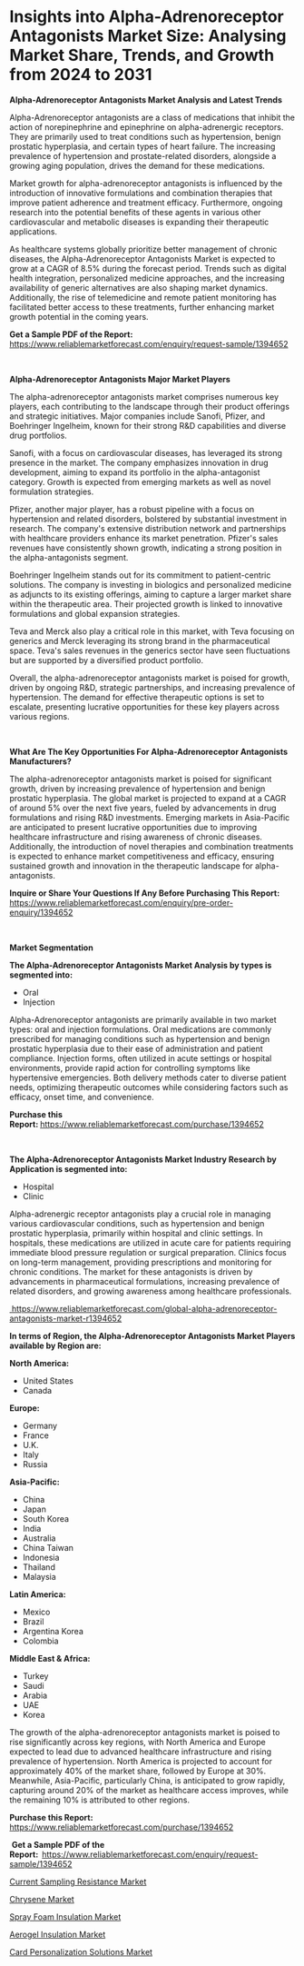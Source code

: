 <p><h1>Insights into Alpha-Adrenoreceptor Antagonists Market Size: Analysing Market Share, Trends, and Growth from 2024 to 2031</h1></p><p><strong>Alpha-Adrenoreceptor Antagonists Market Analysis and Latest Trends</strong></p>
<p><p>Alpha-Adrenoreceptor antagonists are a class of medications that inhibit the action of norepinephrine and epinephrine on alpha-adrenergic receptors. They are primarily used to treat conditions such as hypertension, benign prostatic hyperplasia, and certain types of heart failure. The increasing prevalence of hypertension and prostate-related disorders, alongside a growing aging population, drives the demand for these medications. </p><p>Market growth for alpha-adrenoreceptor antagonists is influenced by the introduction of innovative formulations and combination therapies that improve patient adherence and treatment efficacy. Furthermore, ongoing research into the potential benefits of these agents in various other cardiovascular and metabolic diseases is expanding their therapeutic applications. </p><p>As healthcare systems globally prioritize better management of chronic diseases, the Alpha-Adrenoreceptor Antagonists Market is expected to grow at a CAGR of 8.5% during the forecast period. Trends such as digital health integration, personalized medicine approaches, and the increasing availability of generic alternatives are also shaping market dynamics. Additionally, the rise of telemedicine and remote patient monitoring has facilitated better access to these treatments, further enhancing market growth potential in the coming years.</p></p>
<p><strong>Get a Sample PDF of the Report:&nbsp;</strong> <a href="https://www.reliablemarketforecast.com/enquiry/request-sample/1394652?utm_campaign=1890&utm_medium=2&utm_source=Github&utm_content=ia&utm_term=26122024&utm_id=alpha-adrenoreceptor-antagonists">https://www.reliablemarketforecast.com/enquiry/request-sample/1394652</a></p>
<p>&nbsp;</p>
<p><strong>Alpha-Adrenoreceptor Antagonists Major Market Players</strong></p>
<p><p>The alpha-adrenoreceptor antagonists market comprises numerous key players, each contributing to the landscape through their product offerings and strategic initiatives. Major companies include Sanofi, Pfizer, and Boehringer Ingelheim, known for their strong R&D capabilities and diverse drug portfolios.</p><p>Sanofi, with a focus on cardiovascular diseases, has leveraged its strong presence in the market. The company emphasizes innovation in drug development, aiming to expand its portfolio in the alpha-antagonist category. Growth is expected from emerging markets as well as novel formulation strategies.</p><p>Pfizer, another major player, has a robust pipeline with a focus on hypertension and related disorders, bolstered by substantial investment in research. The company's extensive distribution network and partnerships with healthcare providers enhance its market penetration. Pfizer's sales revenues have consistently shown growth, indicating a strong position in the alpha-antagonists segment.</p><p>Boehringer Ingelheim stands out for its commitment to patient-centric solutions. The company is investing in biologics and personalized medicine as adjuncts to its existing offerings, aiming to capture a larger market share within the therapeutic area. Their projected growth is linked to innovative formulations and global expansion strategies.</p><p>Teva and Merck also play a critical role in this market, with Teva focusing on generics and Merck leveraging its strong brand in the pharmaceutical space. Teva's sales revenues in the generics sector have seen fluctuations but are supported by a diversified product portfolio.</p><p>Overall, the alpha-adrenoreceptor antagonists market is poised for growth, driven by ongoing R&D, strategic partnerships, and increasing prevalence of hypertension. The demand for effective therapeutic options is set to escalate, presenting lucrative opportunities for these key players across various regions.</p></p>
<p>&nbsp;</p>
<p><strong>What Are The Key Opportunities For Alpha-Adrenoreceptor Antagonists Manufacturers?</strong></p>
<p><p>The alpha-adrenoreceptor antagonists market is poised for significant growth, driven by increasing prevalence of hypertension and benign prostatic hyperplasia. The global market is projected to expand at a CAGR of around 5% over the next five years, fueled by advancements in drug formulations and rising R&D investments. Emerging markets in Asia-Pacific are anticipated to present lucrative opportunities due to improving healthcare infrastructure and rising awareness of chronic diseases. Additionally, the introduction of novel therapies and combination treatments is expected to enhance market competitiveness and efficacy, ensuring sustained growth and innovation in the therapeutic landscape for alpha-antagonists.</p></p>
<p><strong>Inquire or Share Your Questions If Any Before Purchasing This Report:</strong> <a href="https://www.reliablemarketforecast.com/enquiry/pre-order-enquiry/1394652?utm_campaign=1890&utm_medium=2&utm_source=Github&utm_content=ia&utm_term=26122024&utm_id=alpha-adrenoreceptor-antagonists">https://www.reliablemarketforecast.com/enquiry/pre-order-enquiry/1394652</a></p>
<p>&nbsp;</p>
<p><strong>Market Segmentation</strong></p>
<p><strong>The Alpha-Adrenoreceptor Antagonists Market Analysis by types is segmented into:</strong></p>
<p><ul><li>Oral</li><li>Injection</li></ul></p>
<p><p>Alpha-Adrenoreceptor antagonists are primarily available in two market types: oral and injection formulations. Oral medications are commonly prescribed for managing conditions such as hypertension and benign prostatic hyperplasia due to their ease of administration and patient compliance. Injection forms, often utilized in acute settings or hospital environments, provide rapid action for controlling symptoms like hypertensive emergencies. Both delivery methods cater to diverse patient needs, optimizing therapeutic outcomes while considering factors such as efficacy, onset time, and convenience.</p></p>
<p><strong>Purchase this Report:&nbsp;</strong><a href="https://www.reliablemarketforecast.com/purchase/1394652?utm_campaign=1890&utm_medium=2&utm_source=Github&utm_content=ia&utm_term=26122024&utm_id=alpha-adrenoreceptor-antagonists">https://www.reliablemarketforecast.com/purchase/1394652</a></p>
<p>&nbsp;</p>
<p><strong>The Alpha-Adrenoreceptor Antagonists Market Industry Research by Application is segmented into:</strong></p>
<p><ul><li>Hospital</li><li>Clinic</li></ul></p>
<p><p>Alpha-adrenergic receptor antagonists play a crucial role in managing various cardiovascular conditions, such as hypertension and benign prostatic hyperplasia, primarily within hospital and clinic settings. In hospitals, these medications are utilized in acute care for patients requiring immediate blood pressure regulation or surgical preparation. Clinics focus on long-term management, providing prescriptions and monitoring for chronic conditions. The market for these antagonists is driven by advancements in pharmaceutical formulations, increasing prevalence of related disorders, and growing awareness among healthcare professionals.</p></p>
<p><a href="https://www.reliablemarketforecast.com/global-alpha-adrenoreceptor-antagonists-market-r1394652?utm_campaign=1890&utm_medium=2&utm_source=Github&utm_content=ia&utm_term=26122024&utm_id=alpha-adrenoreceptor-antagonists">&nbsp;https://www.reliablemarketforecast.com/global-alpha-adrenoreceptor-antagonists-market-r1394652</a></p>
<p><strong>In terms of Region, the Alpha-Adrenoreceptor Antagonists Market Players available by Region are:</strong></p>
<p>
    <p> <strong> North America: </strong>
        <ul>
            <li>United States</li>
            <li>Canada</li>
        </ul>
        </p> 
    <p> <strong> Europe: </strong>
        <ul>
            <li>Germany</li>
            <li>France</li>
            <li>U.K.</li>
            <li>Italy</li>
            <li>Russia</li>
        </ul>
        </p> 
    <p> <strong> Asia-Pacific: </strong>
        <ul>
            <li>China</li>
            <li>Japan</li>
            <li>South Korea</li>
            <li>India</li>
            <li>Australia</li>
            <li>China Taiwan</li>
            <li>Indonesia</li>
            <li>Thailand</li>
            <li>Malaysia</li>
        </ul>
        </p> 
    <p> <strong> Latin America: </strong>
        <ul>
            <li>Mexico</li>
            <li>Brazil</li>
            <li>Argentina Korea</li>
            <li>Colombia</li>
        </ul>
        </p> 
    <p> <strong> Middle East & Africa: </strong>
        <ul>
            <li>Turkey</li>
            <li>Saudi</li>
            <li>Arabia</li>
            <li>UAE</li>
            <li>Korea</li>
        </ul>
    </p>
    </p>
<p><p>The growth of the alpha-adrenoreceptor antagonists market is poised to rise significantly across key regions, with North America and Europe expected to lead due to advanced healthcare infrastructure and rising prevalence of hypertension. North America is projected to account for approximately 40% of the market share, followed by Europe at 30%. Meanwhile, Asia-Pacific, particularly China, is anticipated to grow rapidly, capturing around 20% of the market as healthcare access improves, while the remaining 10% is attributed to other regions.</p></p>
<p><strong>Purchase this Report: </strong><a href="https://www.reliablemarketforecast.com/purchase/1394652?utm_campaign=1890&utm_medium=2&utm_source=Github&utm_content=ia&utm_term=26122024&utm_id=alpha-adrenoreceptor-antagonists">https://www.reliablemarketforecast.com/purchase/1394652</a></p>
<p>&nbsp;<strong>Get a Sample PDF of the Report:&nbsp;&nbsp;</strong><a href="https://www.reliablemarketforecast.com/enquiry/request-sample/1394652?utm_campaign=1890&utm_medium=2&utm_source=Github&utm_content=ia&utm_term=26122024&utm_id=alpha-adrenoreceptor-antagonists">https://www.reliablemarketforecast.com/enquiry/request-sample/1394652</a></p>
<p><strong></strong></p>
<p><p><a href="https://github.com/lylyparadise/Market-Research-Report-List-5/blob/main/current-sampling-resistance-market.md?utm_campaign=1890&utm_medium=2&utm_source=Github&utm_content=ia&utm_term=26122024&utm_id=alpha-adrenoreceptor-antagonists">Current Sampling Resistance Market</a></p><p><a href="https://www.linkedin.com/pulse/data-global-chrysene-markets-share-size-growth-opportunity-sk5qf?utm_campaign=1890&utm_medium=2&utm_source=Github&utm_content=ia&utm_term=26122024&utm_id=alpha-adrenoreceptor-antagonists">Chrysene Market</a></p><p><a href="https://www.linkedin.com/pulse/market-trends-growth-spray-foam-insulation-industry-143-9xpvf?utm_campaign=1890&utm_medium=2&utm_source=Github&utm_content=ia&utm_term=26122024&utm_id=alpha-adrenoreceptor-antagonists">Spray Foam Insulation Market</a></p><p><a href="https://www.linkedin.com/pulse/a-mkt-nova-vc8zf?utm_campaign=1890&utm_medium=2&utm_source=Github&utm_content=ia&utm_term=26122024&utm_id=alpha-adrenoreceptor-antagonists">Aerogel Insulation Market</a></p><p><a href="https://www.linkedin.com/pulse/card-personalization-solutions-market-global-regional-analysis-mvzxf?utm_campaign=1890&utm_medium=2&utm_source=Github&utm_content=ia&utm_term=26122024&utm_id=alpha-adrenoreceptor-antagonists">Card Personalization Solutions Market</a></p></p>